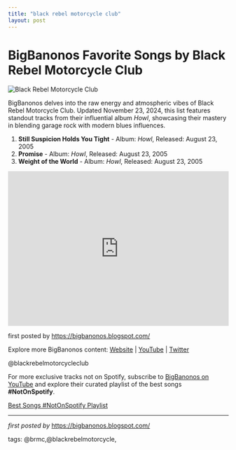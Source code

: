 ```yaml
---
title: "black rebel motorcycle club"
layout: post
---
```

<h1>BigBanonos Favorite Songs by Black Rebel Motorcycle Club</h1>
<img src="https://www.independent.com/wp-content/uploads/2008/09/08/prjBRMC-Primary-Hi-Res.jpg" alt="Black Rebel Motorcycle Club"> <p>BigBanonos delves into the raw energy and atmospheric vibes of Black Rebel Motorcycle Club. Updated November 23, 2024, this list features standout tracks from their influential album <i>Howl</i>, showcasing their mastery in blending garage rock with modern blues influences.</p> <ol> <li><strong>Still Suspicion Holds You Tight</strong> - Album: <i>Howl</i>, Released: August 23, 2005</li> <li><strong>Promise</strong> - Album: <i>Howl</i>, Released: August 23, 2005</li> <li><strong>Weight of the World</strong> - Album: <i>Howl</i>, Released: August 23, 2005</li>
</ol> <div> <iframe src="https://open.spotify.com/embed/playlist/1MasmPwGVDVe9HPKRWVH3w?utm_source=generator" width="100%" height="352" frameborder="0" allowfullscreen="" allow="autoplay; clipboard-write; encrypted-media; fullscreen; picture-in-picture" loading="lazy"></iframe>
</div> <p>first posted by <a href="https://bigbanonos.blogspot.com/" rel="noopener" target="_blank">https://bigbanonos.blogspot.com/</a></p> <div> <p>Explore more BigBanonos content: <a href="https://bigbanonos.blogspot.com/">Website</a> | <a href="https://www.youtube.com/@BigBanonos">YouTube</a> | <a href="https://x.com/bigbanonos">Twitter</a></p>
</div> <!-- Tags -->
<p>@blackrebelmotorcycleclub</p>


<!--Subscribe and Playlist Links-->
<div>
    <p>For more exclusive tracks not on Spotify, subscribe to <a href="https://www.youtube.com/@BigBanonos" target="_blank">BigBanonos on YouTube</a> and explore their curated playlist of the best songs <strong>#NotOnSpotify</strong>.</p>
    <p><a href="https://www.youtube.com/playlist?list=PLtuNtuTatqI0kFahUCbtbfenC_ET5O_tr" target="_blank">Best Songs #NotOnSpotify Playlist<br /></a></p></div>

<hr />

<p><em>first posted by</em> <a href="https://bigbanonos.blogspot.com/" rel="noopener" target="_new">https://bigbanonos.blogspot.com/</a></p>

<p>tags: @brmc,@blackrebelmotorcycle,</p>
